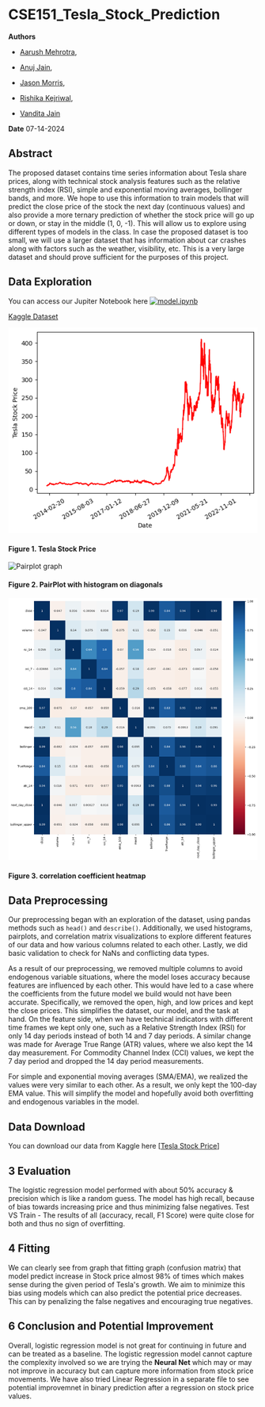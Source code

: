 # CSE151_Tesla_Stock_Prediction

**Authors**

- [Aarush Mehrotra](https://github.com/iAarush),

- [Anuj Jain](https://github.com/Anujjain2579),

- [Jason Morris](https://github.com/JasonMorris1),

- [Rishika Kejriwal](https://github.com/rkejriw),

- [Vandita Jain](https://github.com/vanditajain10)


**Date**
07-14-2024


## Abstract
The proposed dataset contains time series information about Tesla share prices, along with technical stock analysis features such as the relative strength index (RSI), simple and exponential moving averages, bollinger bands, and more. We hope to use this information to train models that will predict the close price of the stock the next day (continuous values) and also provide a more ternary prediction of whether the stock price will go up or down, or stay in the middle (1, 0, -1). This will allow us to explore using different types of models in the class. In case the proposed dataset is too small, we will use a larger dataset that has information about car crashes along with factors such as the weather, visibility, etc. This is a very large dataset and should prove sufficient for the purposes of this project. 


## Data Exploration
You can access our Jupiter Notebook here [![model.ipynb](https://colab.research.google.com/assets/colab-badge.svg)](https://colab.research.google.com/github/JasonMorris1/CSE151_TESLA_STOCK_PREDICTION/blob/main/eda.ipynb)

[Kaggle Dataset](https://www.kaggle.com/datasets/aspillai/tesla-stock-price-with-indicators-10-years/data
)


![Tesla stock price graph](/plots/stock_price_img.png)
#### Figure 1. Tesla Stock Price

![Pairplot graph](/plots/pair_plot.png)
#### Figure 2. PairPlot with histogram on diagonals

![Heatmap graph](/plots/heat_map.png)
#### Figure 3. correlation coefficient heatmap


## Data Preprocessing
Our preprocessing began with an exploration of the dataset, using pandas methods such as `head()` and `describe()`. Additionally, we used histograms, pairplots, and correlation matrix visualizations to explore different features of our data and how various columns related to each other. Lastly, we did basic validation to check for NaNs and conflicting data types. 

As a result of our preprocessing, we removed multiple columns to avoid endogenous variable situations, where the model loses accuracy because features are influenced by each other. This would have led to a case where the coefficients from the future model we build would not have been accurate. Specifically, we removed the open, high, and low prices and kept the close prices. This simplifies the dataset, our model, and the task at hand. On the feature side, when we have technical indicators with different time frames we kept only one, such as a Relative Strength Index (RSI) for only 14 day periods instead of both 14 and 7 day periods. A similar change was made for Average True Range (ATR) values, where we also kept the 14 day measurement. For Commodity Channel Index (CCI) values, we kept the 7 day period and dropped the 14 day period measurements. 

For simple and exponential moving averages (SMA/EMA), we realized the values were very similar to each other. As a result, we only kept the 100-day EMA value. This will simplify the model and hopefully avoid both overfitting and endogenous variables in the model. 

## Data Download
You can download our data from Kaggle here [[Tesla Stock Price](https://www.kaggle.com/datasets/aspillai/tesla-stock-price-with-indicators-10-years)]


## 3 Evaluation
The logistic regression model performed with about 50% accuracy & precision which is like a random guess. The model has high recall, because of bias towards increasing price and thus minimizing false negatives.
Test VS Train - The results of all (accuracy, recall, F1 Score) were quite close for both and thus no sign of overfitting.

## 4 Fitting
We can clearly see from graph that fitting graph (confusion matrix) that model predict increase in Stock price almost 98% of times which makes sense during the given period of Tesla's growth.
We aim to minimize this bias using models which can also predict the potential price decreases. This can by penalizing the false negatives and encouraging true negatives.

## 6 Conclusion and Potential Improvement
Overall, logistic regression model is not great for continuing in future and can be treated as a baseline. 
The logistic regression model cannot capture the complexity involved so we are trying the **Neural Net** which may or may not improve in accuracy but can capture more information from stock price movements. We have also tried Linear Regression in a separate file to see potential improvemnet in binary prediction after a regression on stock price values.

